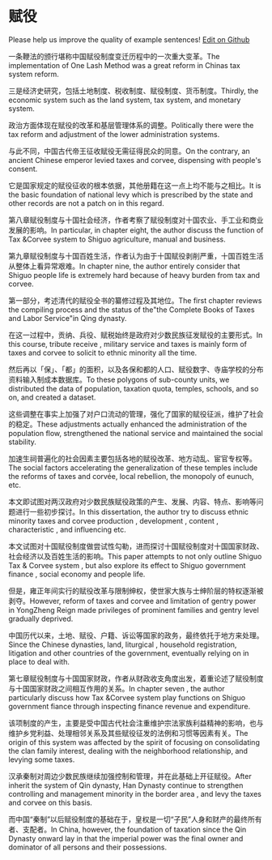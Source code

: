 # 赋役

Please help us improve the quality of example sentences! [Edit on Github](https://github.com/jiyushe/jiyu-example-sentence-source/blob/main/chinese/fuyi.md)

<p><span class="chinese">一条鞭法的颁行堪称中国赋役制度变迁历程中的一次重大变革。</span><span class="english">The implementation of One Lash Method was a great reform in Chinas tax system reform.</span></p>

<p><span class="chinese">三是经济史研究，包括土地制度、税收制度、赋役制度、货币制度。</span><span class="english">Thirdly, the economic system such as the land system, tax system, and monetary system.</span></p>

<p><span class="chinese">政治方面体现在赋役的改革和基层管理体系的调整。</span><span class="english">Politically there were the tax reform and adjustment of the lower administration systems.</span></p>

<p><span class="chinese">与此不同，中国古代帝王征收赋役无需征得民众的同意。</span><span class="english">On the contrary, an ancient Chinese emperor levied taxes and corvee, dispensing with people's consent.</span></p>

<p><span class="chinese">它是国家规定的赋役征收的根本依据，其他册籍在这一点上均不能与之相比。</span><span class="english">It is the basic foundation of national levy which is prescribed by the state and other records are not a patch on in this regard.</span></p>

<p><span class="chinese">第八章赋役制度与十国社会经济，作者考察了赋役制度对十国农业、手工业和商业发展的影响。</span><span class="english">In particular, in chapter eight, the author discuss the function of Tax &Corvee system to Shiguo agriculture, manual and business.</span></p>

<p><span class="chinese">第九章赋役制度与十国百姓生活，作者认为由于十国赋役剥削严重，十国百姓生活从整体上看异常艰难。</span><span class="english">In chapter nine, the author entirely consider that Shiguo people life is extremely hard because of heavy burden from tax and corvee.</span></p>

<p><span class="chinese">第一部分，考述清代的赋役全书的纂修过程及其地位。</span><span class="english">The first chapter reviews the compiling process and the status of the"the Complete Books of Taxes and Labor Service"in Qing dynasty.</span></p>

<p><span class="chinese">在这一过程中，贡纳、兵役、赋税始终是政府对少数民族征发赋役的主要形式。</span><span class="english">In this course, tribute receive , military service and taxes is mainly form of taxes and corvee to solicit to ethnic minority all the time.</span></p>

<p><span class="chinese">然后再以「保」、「都」的面积，以及各保和都的人口、赋役数字、寺庙学校的分布资料输入制成本数据库。</span><span class="english">To these polygons of sub-county units, we distributed the data of population, taxation quota, temples, schools, and so on, and created a dataset.</span></p>

<p><span class="chinese">这些调整在事实上加强了对户口流动的管理，强化了国家的赋役征派，维护了社会的稳定。</span><span class="english">These adjustments actually enhanced the administration of the population flow, strengthened the national service and maintained the social stability.</span></p>

<p><span class="chinese">加速生祠普遍化的社会因素主要包括各地的赋役改革、地方动乱、宦官专权等。</span><span class="english">The social factors accelerating the generalization of these temples include the reforms of taxes and corvée, local rebellion, the monopoly of eunuch, etc.</span></p>

<p><span class="chinese">本文即试图对两汉政府对少数民族赋役政策的产生、发展、内容、特点、影响等问题进行一些初步探讨。</span><span class="english">In this dissertation, the author try to discuss ethnic minority taxes and corvee production , development , content , characteristic , and influencing etc.</span></p>

<p><span class="chinese">本文试图对十国赋役制度做尝试性勾勒，进而探讨十国赋役制度对十国国家财政、社会经济以及百姓生活的影响。</span><span class="english">This paper attempts to not only outline Shiguo Tax & Corvee system , but also explore its effect to Shiguo government finance , social economy and people life.</span></p>

<p><span class="chinese">但是，雍正年间实行的赋役改革与限制绅权，使世家大族与士绅阶层的特权逐渐被剥夺。</span><span class="english">However, reform of taxes and corvee and limitation of gentry power in YongZheng Reign made privileges of prominent families and gentry level gradually deprived.</span></p>

<p><span class="chinese">中国历代以来，土地、赋役、户籍、诉讼等国家的政务，最终依托于地方来处理。</span><span class="english">Since the Chinese dynasties, land, liturgical , household registration, litigation and other countries of the government, eventually relying on in place to deal with.</span></p>

<p><span class="chinese">第七章赋役制度与十国国家财政，作者从财政收支角度出发，着重论述了赋役制度与十国国家财政之间相互作用的关系。</span><span class="english">In chapter seven , the author particularly discuss how Tax &Corvee system play functions on Shiguo government fiance through inspecting finance revenue and expenditure.</span></p>

<p><span class="chinese">该项制度的产生，主要是受中国古代社会注重维护宗法家族利益精神的影响，也与维护乡党利益、处理相邻关系及其些赋役征发的法例和习惯等因素有关。</span><span class="english">The origin of this system was affected by the spirit of focusing on consolidating the clan family interest, dealing with the neighborhood relationship, and levying some taxes.</span></p>

<p><span class="chinese">汉承秦制对周边少数民族继续加强控制和管理，并在此基础上开征赋役。</span><span class="english">After inherit the system of Qin dynasty, Han Dynasty continue to strengthen controlling and management minority in the border area , and levy the taxes and corvee on this basis.</span></p>

<p><span class="chinese">而中国“秦制”以后赋役制度的基础在于，皇权是一切“子民”人身和财产的最终所有者、支配者。</span><span class="english">In China, however, the foundation of taxation since the Qin Dynasty onward lay in that the imperial power was the final owner and dominator of all persons and their possessions.</span></p>

